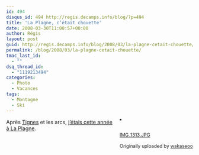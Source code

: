 ```yaml
---
id: 494
disqus_id: 494 http://regis.decamps.info/blog/?p=494
title: 'La Plagne, c’était chouette'
date: 2008-03-30T11:00:57+00:00
author: Régis
layout: post
guid: http://regis.decamps.info/blog/2008/03/la-plagne-cetait-chouette/
permalink: /blog/2008/03/la-plagne-cetait-chouette/
tmac_last_id:
  - ""
dsq_thread_id:
  - "1119213494"
categories:
  - Photo
  - Vacances
tags:
  - Montagne
  - Ski
---
```

<div style="float: right; margin-left: 10px; margin-bottom: 10px;">
  <a href="http://www.flickr.com/photos/wakaseoo/2372801841/" title="photo sharing"><img src="http://farm4.static.flickr.com/3166/2372801841_bc9990e3c4_m.jpg" alt="" style="border: solid 2px #000000;" /></a><br /> <br /> <span style="font-size: 0.9em; margin-top: 0px;"><br /> <a href="http://www.flickr.com/photos/wakaseoo/2372801841/">IMG_1313.JPG</a><br /> <br /> Originally uploaded by <a href="http://www.flickr.com/people/wakaseoo/">wakaseoo</a><br /> </span>
</div>

Après [Tignes](http://regis.decamps.info/blog/2006/01/skiera-bien-qui-skiera-le-dernier/) et les arcs, [j’étais cette année à La Plagne](http://regis.decamps.info/blog/2008/03/la-montagne-ca-vous-gagne/).
  
<br clear="all" />
